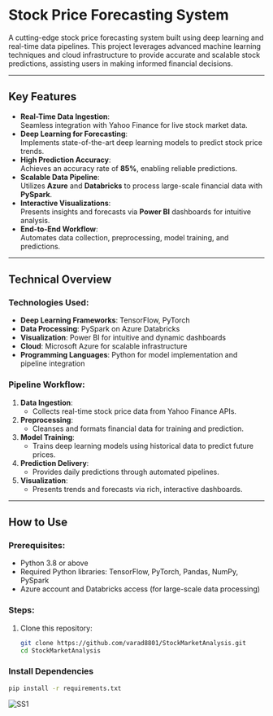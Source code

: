 # **Stock Price Forecasting System**  

A cutting-edge stock price forecasting system built using deep learning and real-time data pipelines. This project leverages advanced machine learning techniques and cloud infrastructure to provide accurate and scalable stock predictions, assisting users in making informed financial decisions.

---

## **Key Features**  
- **Real-Time Data Ingestion**:  
  Seamless integration with Yahoo Finance for live stock market data.  
- **Deep Learning for Forecasting**:  
  Implements state-of-the-art deep learning models to predict stock price trends.  
- **High Prediction Accuracy**:  
  Achieves an accuracy rate of **85%**, enabling reliable predictions.  
- **Scalable Data Pipeline**:  
  Utilizes **Azure** and **Databricks** to process large-scale financial data with **PySpark**.  
- **Interactive Visualizations**:  
  Presents insights and forecasts via **Power BI** dashboards for intuitive analysis.  
- **End-to-End Workflow**:  
  Automates data collection, preprocessing, model training, and predictions.

---

## **Technical Overview**  

### **Technologies Used**:  
- **Deep Learning Frameworks**: TensorFlow, PyTorch  
- **Data Processing**: PySpark on Azure Databricks  
- **Visualization**: Power BI for intuitive and dynamic dashboards  
- **Cloud**: Microsoft Azure for scalable infrastructure  
- **Programming Languages**: Python for model implementation and pipeline integration  

### **Pipeline Workflow**:  
1. **Data Ingestion**:  
   - Collects real-time stock price data from Yahoo Finance APIs.  
2. **Preprocessing**:  
   - Cleanses and formats financial data for training and prediction.  
3. **Model Training**:  
   - Trains deep learning models using historical data to predict future prices.  
4. **Prediction Delivery**:  
   - Provides daily predictions through automated pipelines.  
5. **Visualization**:  
   - Presents trends and forecasts via rich, interactive dashboards.  

---

## **How to Use**  

### Prerequisites:  
- Python 3.8 or above  
- Required Python libraries: TensorFlow, PyTorch, Pandas, NumPy, PySpark  
- Azure account and Databricks access (for large-scale data processing)  

### Steps:  
1. Clone this repository:  
   ```bash
   git clone https://github.com/varad8801/StockMarketAnalysis.git
   cd StockMarketAnalysis

### **Install Dependencies**  
```bash
pip install -r requirements.txt
```
![SS1](https://github.com/user-attachments/assets/7c5ea5be-2204-476c-80ed-cbe1c3361b14)


